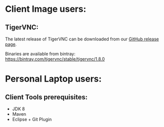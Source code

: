# Client Image users:
## TigerVNC:

The latest release of TigerVNC can be downloaded from our [GitHub release page](https://github.com/TigerVNC/tigervnc/releases).

Binaries are available from bintray: https://bintray.com/tigervnc/stable/tigervnc/1.8.0

# Personal Laptop users:
## Client Tools prerequisites:

- JDK 8
- Maven 
- Eclipse + Git Plugin
